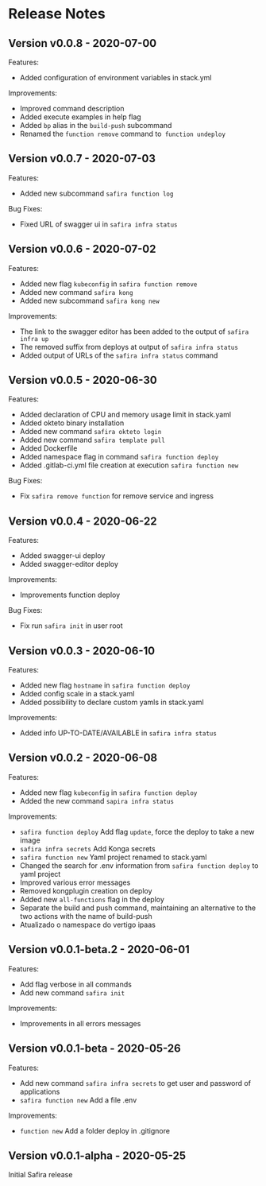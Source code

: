 # Release Notes

## Version v0.0.8 - 2020-07-00

Features:

- Added configuration of environment variables in stack.yml

Improvements:

- Improved command description
- Added execute examples in help flag
- Added `bp` alias in the `build-push` subcommand
- Renamed the `function remove` command to` function undeploy`

## Version v0.0.7 - 2020-07-03

Features:

- Added new subcommand `safira function log`

Bug Fixes:

- Fixed URL of swagger ui in `safira infra status`

## Version v0.0.6 - 2020-07-02

Features:

- Added new flag `kubeconfig` in `safira function remove`
- Added new command `safira kong`
- Added new subcommand `safira kong new`

Improvements:

- The link to the swagger editor has been added to the output of `safira infra up`
- The removed suffix from deploys at output of `safira infra status`
- Added output of URLs of the `safira infra status` command

## Version v0.0.5 - 2020-06-30

Features:

- Added declaration of CPU and memory usage limit in stack.yaml
- Added okteto binary installation
- Added new command `safira okteto login`
- Added new command `safira template pull`
- Added Dockerfile
- Added namespace flag in command `safira function deploy`
- Added .gitlab-ci.yml file creation at execution `safira function new`

Bug Fixes:

- Fix `safira remove function` for remove service and ingress

## Version v0.0.4 - 2020-06-22

Features:

- Added swagger-ui deploy
- Added swagger-editor deploy

Improvements:

- Improvements function deploy

Bug Fixes:

- Fix run `safira init` in user root

## Version v0.0.3 - 2020-06-10

Features:

- Added new flag `hostname` in `safira function deploy`
- Added config scale in a stack.yaml
- Added possibility to declare custom yamls in stack.yaml

Improvements:

- Added info UP-TO-DATE/AVAILABLE in `safira infra status`

## Version v0.0.2 - 2020-06-08

Features:

- Added new flag `kubeconfig` in `safira function deploy`
- Added the new command `sapira infra status`

Improvements:

- `safira function deploy` Add flag `update`, force the deploy to take a new image
- `safira infra secrets` Add Konga secrets
- `safira function new` Yaml project renamed to stack.yaml
- Changed the search for .env information from `safira function deploy` to yaml project
- Improved various error messages
- Removed kongplugin creation on deploy
- Added new `all-functions` flag in the deploy
- Separate the build and push command, maintaining an alternative to the two actions with the name of build-push
- Atualizado o namespace do vertigo ipaas

## Version v0.0.1-beta.2 - 2020-06-01

Features:

- Add flag verbose in all commands
- Add new command `safira init`

Improvements:

- Improvements in all errors messages

## Version v0.0.1-beta - 2020-05-26

Features:
    
- Add new command `safira infra secrets` to get user and password of applications
- `safira function new` Add a file .env

Improvements:
    
- `function new` Add a folder deploy in .gitignore

## Version v0.0.1-alpha - 2020-05-25

Initial Safira release
